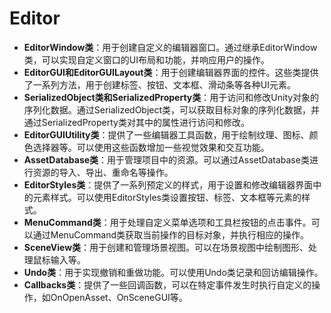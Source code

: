 # Editor 

- **EditorWindow类**：用于创建自定义的编辑器窗口。通过继承EditorWindow类，可以实现自定义窗口的UI布局和功能，并响应用户的操作。
- **EditorGUI和EditorGUILayout类**：用于创建编辑器界面的控件。这些类提供了一系列方法，用于创建标签、按钮、文本框、滑动条等各种UI元素。
- **SerializedObject类和SerializedProperty类**：用于访问和修改Unity对象的序列化数据。通过SerializedObject类，可以获取目标对象的序列化数据，并通过SerializedProperty类对其中的属性进行访问和修改。
- **EditorGUIUtility类**：提供了一些编辑器工具函数，用于绘制纹理、图标、颜色选择器等。可以使用这些函数增加一些视觉效果和交互功能。
- **AssetDatabase类**：用于管理项目中的资源。可以通过AssetDatabase类进行资源的导入、导出、重命名等操作。
- **EditorStyles类**：提供了一系列预定义的样式，用于设置和修改编辑器界面中的元素样式。可以使用EditorStyles类设置按钮、标签、文本框等元素的样式。
- **MenuCommand类**：用于处理自定义菜单选项和工具栏按钮的点击事件。可以通过MenuCommand类获取当前操作的目标对象，并执行相应的操作。
- **SceneView类**：用于创建和管理场景视图。可以在场景视图中绘制图形、处理鼠标输入等。
- **Undo类**：用于实现撤销和重做功能。可以使用Undo类记录和回访编辑操作。
- **Callbacks类**：提供了一些回调函数，可以在特定事件发生时执行自定义的操作，如OnOpenAsset、OnSceneGUI等。